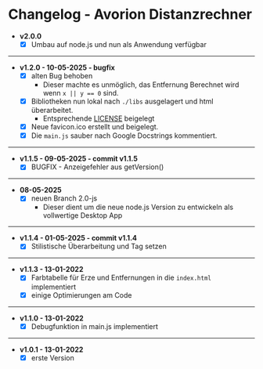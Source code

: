 # Changelog - Avorion Distanzrechner

- **v2.0.0**  
  - [x] Umbau auf node.js und nun als Anwendung verfügbar  

---

- **v1.2.0 - 10-05-2025 - bugfix**  
  - [x] alten Bug behoben  
    - Dieser machte es unmöglich, das Entfernung Berechnet wird wenn `x || y == 0` sind.  
  - [x] Bibliotheken nun lokal nach `./libs` ausgelagert und html überarbeitet.  
    - Entsprechende [LICENSE](./libs/LICENSE) beigelegt  
  - [x] Neue favicon.ico erstellt und beigelegt.  
  - [x] Die `main.js` sauber nach Google Docstrings kommentiert.  

---

- **v1.1.5 - 09-05-2025 - commit v1.1.5**  
  - [x] BUGFIX - Anzeigefehler aus getVersion()  

---

- **08-05-2025**  
  - [x] neuen Branch 2.0-js  
    - Dieser dient um die neue node.js Version zu entwickeln als vollwertige Desktop App

---

- **v1.1.4 - 01-05-2025 - commit v1.1.4**  
  - [x] Stilistische Überarbeitung und Tag setzen  

---

- **v1.1.3 - 13-01-2022**    
  - [x] Farbtabelle für Erze und Entfernungen in die `index.html` implementiert    
  - [x] einige Optimierungen am Code    

---

- **v1.1.0 - 13-01-2022**    
  - [x] Debugfunktion in main.js implementiert    

---

- **v1.0.1 - 13-01-2022**    
  - [x] erste Version    
